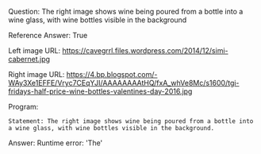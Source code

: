 Question: The right image shows wine being poured from a bottle into a wine glass, with wine bottles visible in the background

Reference Answer: True

Left image URL: https://cavegrrl.files.wordpress.com/2014/12/simi-cabernet.jpg

Right image URL: https://4.bp.blogspot.com/-WAy3Xe1EFFE/Vryc7CEqYJI/AAAAAAAAtHQ/fxA_whVe8Mc/s1600/tgi-fridays-half-price-wine-bottles-valentines-day-2016.jpg

Program:

```
Statement: The right image shows wine being poured from a bottle into a wine glass, with wine bottles visible in the background.
```
Answer: Runtime error: 'The'

